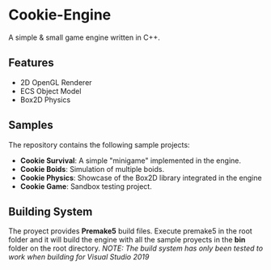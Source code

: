 # Cookie-Engine

A simple & small game engine written in C++.

## Features
* 2D OpenGL Renderer
* ECS Object Model
* Box2D Physics

## Samples
The repository contains the following sample projects:
* **Cookie Survival**: A simple "minigame" implemented in the engine.
* **Cookie Boids**: Simulation of multiple boids.
* **Cookie Physics**: Showcase of the Box2D library integrated in the engine
* **Cookie Game**: Sandbox testing project.

## Building System
The proyect provides **Premake5** build files.
Execute premake5 in the root folder and it will build the engine with all the sample proyects in the **bin** folder on the root directory.
*NOTE: The build system has only been tested to work when building for Visual Studio 2019*
